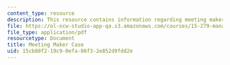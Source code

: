 ```yaml
---
content_type: resource
description: This resource contains information regarding meeting maker case.
file: https://ol-ocw-studio-app-qa.s3.amazonaws.com/courses/15-279-management-communication-for-undergraduates-fall-2012/15cb80f219c90efa86f32e852d9fdd2e_MIT15_279F12_case_mtg_makr.pdf
file_type: application/pdf
resourcetype: Document
title: Meeting Maker Case
uid: 15cb80f2-19c9-0efa-86f3-2e852d9fdd2e
---
```

